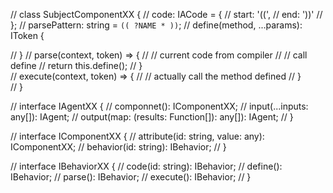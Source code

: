 

// class SubjectComponentXX  {
//   code: IACode = {
//     start: '((',
//     end: '))' 
//   };
//   parsePattern: string = `(( ?NAME * ))`;
//   define(method, ...params): IToken {

//   }
//   parse(context, token) => {
//     // current code from compiler
//     // call define
//     return this.define();
//   }  
//   execute(context, token) => {
//     // actually call the method defined
//   }  
// }

// interface IAgentXX {
//   componnet(): IComponentXX;
//   input(...inputs: any[]): IAgent;
//   output(map: (results: Function[]): any[]): IAgent;
// }     

// interface IComponentXX {
//   attribute(id: string, value: any): IComponentXX;
//   behavior(id: string): IBehavior;
// }

// interface IBehaviorXX {
//   code(id: string): IBehavior;
//   define(): IBehavior;
//   parse(): IBehavior;
//   execute(): IBehavior;
// }
